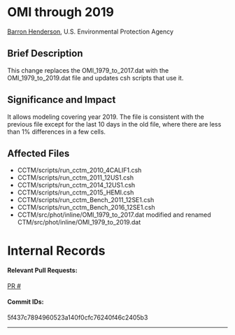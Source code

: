 # OMI through 2019

[Barron Henderson](mailto:henderson.barron@epa.gov), U.S. Environmental Protection Agency

## Brief Description

This change replaces the OMI_1979_to_2017.dat with the OMI_1979_to_2019.dat file and updates csh scripts that use it.

## Significance and Impact

It allows modeling covering year 2019. The file is consistent with the previous file except for the last 10 days in 
the old file, where there are less than 1% differences in a few cells.

## Affected Files

* CCTM/scripts/run_cctm_2010_4CALIF1.csh 
* CCTM/scripts/run_cctm_2011_12US1.csh 
* CCTM/scripts/run_cctm_2014_12US1.csh
* CCTM/scripts/run_cctm_2015_HEMI.csh
* CCTM/scripts/run_cctm_Bench_2011_12SE1.csh 
* CCTM/scripts/run_cctm_Bench_2016_12SE1.csh
* CCTM/src/phot/inline/OMI_1979_to_2017.dat modified and renamed CTM/src/phot/inline/OMI_1979_to_2019.dat 


# Internal Records
#### Relevant Pull Requests:
[PR #](https://github.com/usepa/cmaq_dev/pull/)

#### Commit IDs:  
5f437c7894960523a140f0cfc76240f46c2405b3  


-----------------------
